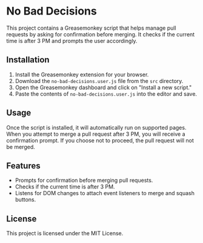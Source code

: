 # No Bad Decisions

This project contains a Greasemonkey script that helps manage pull requests by asking for confirmation before merging. It checks if the current time is after 3 PM and prompts the user accordingly.

## Installation

1. Install the Greasemonkey extension for your browser.
2. Download the `no-bad-decisions.user.js` file from the `src` directory.
3. Open the Greasemonkey dashboard and click on "Install a new script."
4. Paste the contents of `no-bad-decisions.user.js` into the editor and save.

## Usage

Once the script is installed, it will automatically run on supported pages. When you attempt to merge a pull request after 3 PM, you will receive a confirmation prompt. If you choose not to proceed, the pull request will not be merged.

## Features

- Prompts for confirmation before merging pull requests.
- Checks if the current time is after 3 PM.
- Listens for DOM changes to attach event listeners to merge and squash buttons.

## License

This project is licensed under the MIT License.
